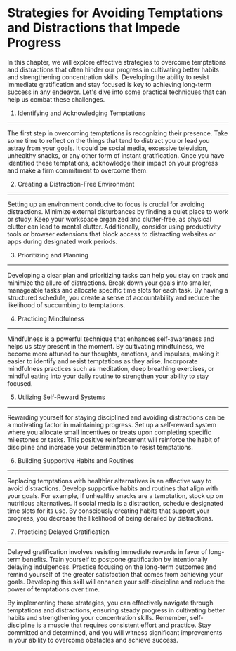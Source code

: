 Strategies for Avoiding Temptations and Distractions that Impede Progress
==================================================================================

In this chapter, we will explore effective strategies to overcome temptations and distractions that often hinder our progress in cultivating better habits and strengthening concentration skills. Developing the ability to resist immediate gratification and stay focused is key to achieving long-term success in any endeavor. Let's dive into some practical techniques that can help us combat these challenges.

1. Identifying and Acknowledging Temptations
--------------------------------------------

The first step in overcoming temptations is recognizing their presence. Take some time to reflect on the things that tend to distract you or lead you astray from your goals. It could be social media, excessive television, unhealthy snacks, or any other form of instant gratification. Once you have identified these temptations, acknowledge their impact on your progress and make a firm commitment to overcome them.

2. Creating a Distraction-Free Environment
------------------------------------------

Setting up an environment conducive to focus is crucial for avoiding distractions. Minimize external disturbances by finding a quiet place to work or study. Keep your workspace organized and clutter-free, as physical clutter can lead to mental clutter. Additionally, consider using productivity tools or browser extensions that block access to distracting websites or apps during designated work periods.

3. Prioritizing and Planning
----------------------------

Developing a clear plan and prioritizing tasks can help you stay on track and minimize the allure of distractions. Break down your goals into smaller, manageable tasks and allocate specific time slots for each task. By having a structured schedule, you create a sense of accountability and reduce the likelihood of succumbing to temptations.

4. Practicing Mindfulness
-------------------------

Mindfulness is a powerful technique that enhances self-awareness and helps us stay present in the moment. By cultivating mindfulness, we become more attuned to our thoughts, emotions, and impulses, making it easier to identify and resist temptations as they arise. Incorporate mindfulness practices such as meditation, deep breathing exercises, or mindful eating into your daily routine to strengthen your ability to stay focused.

5. Utilizing Self-Reward Systems
--------------------------------

Rewarding yourself for staying disciplined and avoiding distractions can be a motivating factor in maintaining progress. Set up a self-reward system where you allocate small incentives or treats upon completing specific milestones or tasks. This positive reinforcement will reinforce the habit of discipline and increase your determination to resist temptations.

6. Building Supportive Habits and Routines
------------------------------------------

Replacing temptations with healthier alternatives is an effective way to avoid distractions. Develop supportive habits and routines that align with your goals. For example, if unhealthy snacks are a temptation, stock up on nutritious alternatives. If social media is a distraction, schedule designated time slots for its use. By consciously creating habits that support your progress, you decrease the likelihood of being derailed by distractions.

7. Practicing Delayed Gratification
-----------------------------------

Delayed gratification involves resisting immediate rewards in favor of long-term benefits. Train yourself to postpone gratification by intentionally delaying indulgences. Practice focusing on the long-term outcomes and remind yourself of the greater satisfaction that comes from achieving your goals. Developing this skill will enhance your self-discipline and reduce the power of temptations over time.

By implementing these strategies, you can effectively navigate through temptations and distractions, ensuring steady progress in cultivating better habits and strengthening your concentration skills. Remember, self-discipline is a muscle that requires consistent effort and practice. Stay committed and determined, and you will witness significant improvements in your ability to overcome obstacles and achieve success.
